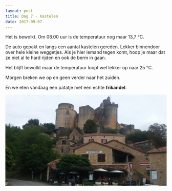 ```yaml
---
layout: post
title: Dag 7 - Kastelen
date: 2017-09-07
---
```

Het is bewolkt. Om 08.00 uur is de temperatuur nog maar 13,7 °C.<br> 

De auto gepakt en langs een aantal kastelen gereden. Lekker binnendoor over hele kleine weggetjes. Als je hier iemand tegen komt, hoop je maar dat ze niet al te hard rijden en ook de berm in gaan.<br>

Het blijft bewolkt maar de temperatuur loopt wel lekker op naar 25 °C.<br>

Morgen breken we op en geen verder naar het zuiden.<br>

En we eten vandaag een patatje met een echte **frikandel**.

![Kasteel](https://github.com/Prudento-NL/2017-09-frankrijk/blob/master/images/dag7.jpg?raw=true)